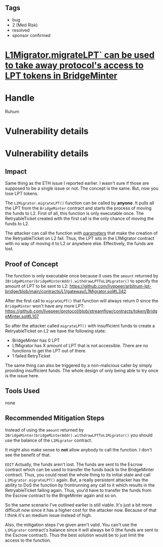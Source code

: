 ## Tags

- bug
- 2 (Med Risk)
- resolved
- sponsor confirmed

# [L1Migrator.migrateLPT` can be used to take away protocol's access to LPT tokens in BridgeMinter](https://github.com/code-423n4/2022-01-livepeer-findings/issues/97) 

# Handle

Ruhum


# Vulnerability details

# Vulnerability details

## Impact
Same thing as the ETH issue I reported earlier. I wasn't sure if those are supposed to be a single issue or not. The concept is the same. But, now you lose LPT tokens.

The `L1Migrator.migrateLPT()` function can be called by **anyone**. It pulls all the LPT from the `BridgeMinter` contract and starts the process of moving the funds to L2. First of all, this function is only executable once. The RetryableTicket created with the first call is the only chance of moving the funds to L2.

The attacker can call the function with [parameters](https://developer.offchainlabs.com/docs/l1_l2_messages#parameters) that make the creation of the RetryableTicket on L2 fail. Thus, the LPT sits in the L1Migrator contract with no way of moving it to L2 or anywhere else. Effectively, the funds are lost.

## Proof of Concept
The function is only executable once because it uses the `amount` returned by `IBridgeMinter(bridgeMinterAddr).withdrawLPTToL1Migrator()` to specify the amount of LPT to be sent to L2: https://github.com/livepeer/arbitrum-lpt-bridge/blob/main/contracts/L1/gateway/L1Migrator.sol#L342

After the first call to `migrateLPT()` that function will always return 0 since the `BridgeMinter` won't have any more LPT: https://github.com/livepeer/protocol/blob/streamflow/contracts/token/BridgeMinter.sol#L107

So after the attacker called `migrateLPT()` with insufficient funds to create a RetryableTicket on L2 we have the following state:
- BridgeMinter has 0 LPT
- L1Migrator has X amount of LPT that is not accessible. There are no functions to get the LPT out of there.
- 1 failed RetryTicket

The same thing can also be triggered by a non-malicious caller by simply providing insufficient funds. The whole design of only being able to try once is the issue here.

## Tools Used
none

## Recommended Mitigation Steps
Instead of using the `amount` returned by `IBridgeMinter(bridgeMinterAddr).withdrawLPTToL1Migrator()` you should use the balance of the `L1Migrator` contract.

It might also make sense to **not** allow anybody to call the function. I don't see the benefit of that.

`EDIT` Actually, the funds aren't lost. The funds are sent to the Escrow contract which can be used to transfer the funds back to the BridgeMinter contract. Thus, you could reset the whole thing to its initial state and call `L1Migrator.migrateLPT()` again. But, a really persistent attacker has the ability to DoS the function by frontrunning any call to it which results in the RetryableTicket failing again. Thus, you'd have to transfer the funds from the Escrow contract to the BrigeMinter again and so on.

So the same scenario I've outlined earlier is still viable. It's just a bit more difficult now since it has a higher cost for the attacker now. Because of that I think it's an medium issue instead of high.

Also, the mitigation steps I've given aren't valid. You can't use the `L1Migrator` contract's balance since it will always be 0 (the funds are sent to the Escrow contract). Thus the best solution would be to just limit the access to the function.
